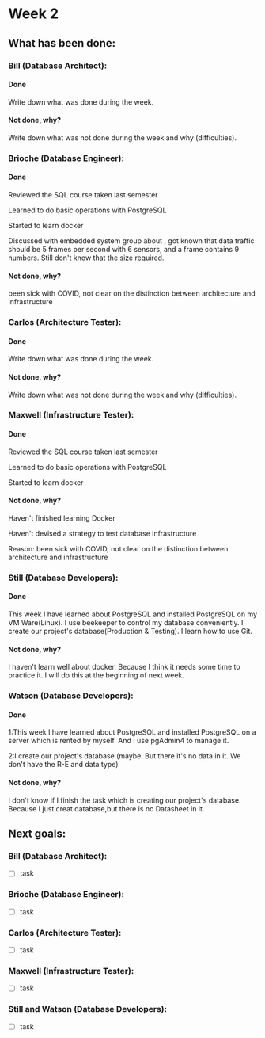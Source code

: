 # Week 2

## What has been done:

### Bill (Database Architect):

#### Done
Write down what was done during the week.

#### Not done, why?
Write down what was not done during the week and why (difficulties).


### Brioche (Database Engineer):

#### Done
Reviewed the SQL course taken last semester

Learned to do basic operations with PostgreSQL

Started to learn docker

Discussed with embedded system group about , got known that data traffic should be 5 frames per second with 6 sensors, and a frame contains 9 numbers. Still don't know that the size required.

#### Not done, why?
been sick with COVID, not clear on the distinction between architecture and infrastructure




### Carlos (Architecture Tester):

#### Done
Write down what was done during the week.

#### Not done, why?
Write down what was not done during the week and why (difficulties).


### Maxwell (Infrastructure Tester):

#### Done
Reviewed the SQL course taken last semester

Learned to do basic operations with PostgreSQL

Started to learn docker

#### Not done, why?
Haven't finished learning Docker

Haven't devised a strategy to test database infrastructure

Reason: been sick with COVID, not clear on the distinction between architecture and infrastructure

### Still (Database Developers):

#### Done
This week I have learned about PostgreSQL and installed PostgreSQL on my  VM Ware(Linux). I use beekeeper to control my database conveniently. I create our project's database(Production & Testing). I learn how to use Git.

#### Not done, why?
I haven't learn well about docker. Because I think it needs some time to practice it. I will do this at the beginning of next week.


### Watson  (Database Developers):

#### Done
1:This week I have learned about PostgreSQL and installed PostgreSQL on a server which is rented by myself. And I use pgAdmin4 to manage it.

2:I create our project's database.(maybe. But there it's no data in it. We don't have the R-E and data type)
#### Not done, why?

I don't know if I finish the task which is creating our project's database. Because I just creat database,but there is no Datasheet in it.


## Next goals:

### Bill (Database Architect):

- [ ] task

### Brioche (Database Engineer):

- [ ] task

### Carlos (Architecture Tester):

- [ ] task

### Maxwell (Infrastructure Tester):

- [ ] task

### Still and Watson (Database Developers):

- [ ] task
